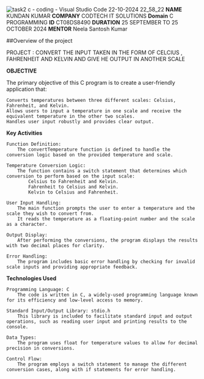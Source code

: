 ![task2 c - coding - Visual Studio Code 22-10-2024 22_58_22](https://github.com/user-attachments/assets/a7e51615-d5af-4975-9c14-6655f84d0347)
**NAME**  KUNDAN KUMAR
**COMPANY** CODTECH IT SOLUTIONS
**Domain** C PROGRAMMING
**ID** CT08DS8490
**DURATION** 25 SEPTEMBER TO 25 OCTOBER 2024
**MENTOR** Neela Santosh Kumar

##Overview of the project

PROJECT : CONVERT THE INPUT TAKEN IN THE FORM OF CELCIUS , FAHRENHEIT AND KELVIN AND GIVE HE OUTPUT IN ANOTHER SCALE

**OBJECTIVE**

The primary objective of this C program is to create a user-friendly application that:

    Converts temperatures between three different scales: Celsius, Fahrenheit, and Kelvin.
    Allows users to input a temperature in one scale and receive the equivalent temperature in the other two scales.
    Handles user input robustly and provides clear output.

**Key Activities**

    Function Definition:
        The convertTemperature function is defined to handle the conversion logic based on the provided temperature and scale.

    Temperature Conversion Logic:
        The function contains a switch statement that determines which conversion to perform based on the input scale:
            Celsius to Fahrenheit and Kelvin.
            Fahrenheit to Celsius and Kelvin.
            Kelvin to Celsius and Fahrenheit.

    User Input Handling:
        The main function prompts the user to enter a temperature and the scale they wish to convert from.
        It reads the temperature as a floating-point number and the scale as a character.

    Output Display:
        After performing the conversions, the program displays the results with two decimal places for clarity.

    Error Handling:
        The program includes basic error handling by checking for invalid scale inputs and providing appropriate feedback.

  **Technologies Used**

    Programming Language: C
        The code is written in C, a widely-used programming language known for its efficiency and low-level access to memory.

    Standard Input/Output Library: stdio.h
        This library is included to facilitate standard input and output operations, such as reading user input and printing results to the console.

    Data Types:
        The program uses float for temperature values to allow for decimal precision in conversions.

    Control Flow:
        The program employs a switch statement to manage the different conversion cases, along with if statements for error handling.



